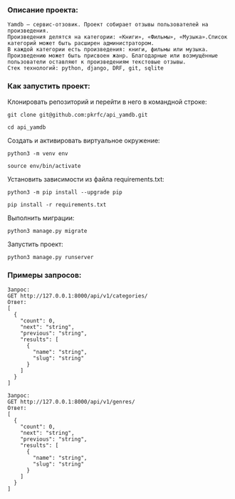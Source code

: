 ### Описание проекта:

```
Yamdb — сервис-отзовик. Проект собирает отзывы пользователей на произведения. 
Произведения делятся на категории: «Книги», «Фильмы», «Музыка».Список категорий может быть расширен администратором.
В каждой категории есть произведения: книги, фильмы или музыка. 
Произведению может быть присвоен жанр. Благодарные или возмущённые пользователи оставляют к произведениям текстовые отзывы.
Стек технологий: python, django, DRF, git, sqlite
```

### Как запустить проект:

Клонировать репозиторий и перейти в него в командной строке:

```
git clone git@github.com:pkrfc/api_yamdb.git
```

```
cd api_yamdb
```

Cоздать и активировать виртуальное окружение:

```
python3 -m venv env
```

```
source env/bin/activate
```

Установить зависимости из файла requirements.txt:

```
python3 -m pip install --upgrade pip
```

```
pip install -r requirements.txt
```

Выполнить миграции:

```
python3 manage.py migrate
```

Запустить проект:

```
python3 manage.py runserver
```

### Примеры запросов:

```
Запрос:
GET http://127.0.0.1:8000/api/v1/categories/
Ответ:
[
  {
    "count": 0,
    "next": "string",
    "previous": "string",
    "results": [
      {
        "name": "string",
        "slug": "string"
      }
    ]
  }
]

```

```
Запрос:
GET http://127.0.0.1:8000/api/v1/genres/
Ответ:
[
  {
    "count": 0,
    "next": "string",
    "previous": "string",
    "results": [
      {
        "name": "string",
        "slug": "string"
      }
    ]
  }
]
```
